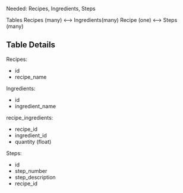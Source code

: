 Needed: Recipes, Ingredients, Steps

Tables
Recipes (many) <--> Ingredients(many)
Recipe (one)  <--> Steps (many)

## Table Details

Recipes: 
- id
- recipe_name

Ingredients:
- id
- ingredient_name

recipe_ingredients:
- recipe_id
- ingredient_id
- quantity (float)

Steps: 
- id
- step_number
- step_description
- recipe_id


